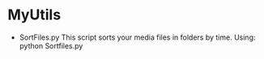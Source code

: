 # MyUtils


* SortFiles.py
	This script sorts your media files in folders by time.
	Using:
		python Sortfiles.py <source directory> <target directory>
